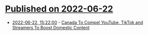# [Published on 2022-06-22](index.md)

* [2022-06-22, 15:22:00](https://news.slashdot.org/story/22/06/22/1338259/canada-to-compel-youtube-tiktok-and-streamers-to-boost-domestic-content?utm_source=rss1.0mainlinkanon&utm_medium=feed) - [Canada To Compel YouTube, TikTok and Streamers To Boost Domestic Content](https://news.slashdot.org/story/22/06/22/1338259/canada-to-compel-youtube-tiktok-and-streamers-to-boost-domestic-content?utm_source=rss1.0mainlinkanon&utm_medium=feed)
